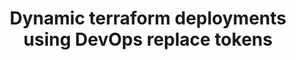 ---
title: Dynamic terraform deployments using DevOps replace tokens
published: false
description: DevOps - Terraform - Replace Tokens
tags: 'tutorial, azure, productivity, devops'
cover_image: assets/main-tf.png
canonical_url: null
---